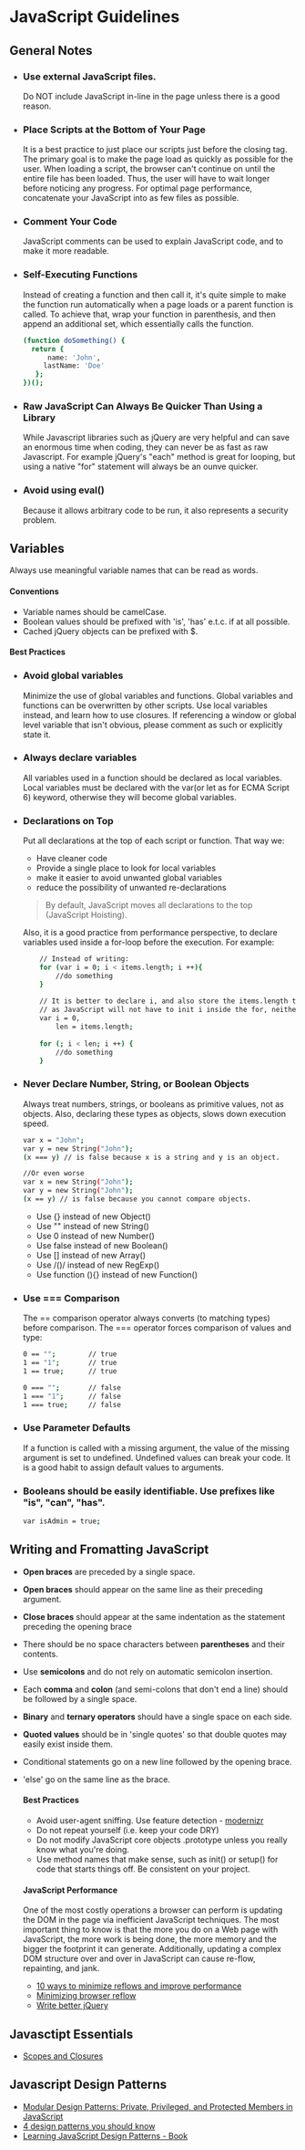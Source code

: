 # JavaScript Guidelines

## General Notes

- ### Use external JavaScript files. 
    Do NOT include JavaScript in-line in the page unless there is a good reason.

- ### Place Scripts at the Bottom of Your Page
    It is a best practice to just place our scripts just before the closing </body> tag.
The primary goal is to make the page load as quickly as possible for the user. When loading a script, the browser can't continue on until the entire file has been loaded. Thus, the user will have to wait longer before noticing any progress.
For optimal page performance, concatenate your JavaScript into as few files as possible.

- ### Comment Your Code
    JavaScript comments can be used to explain JavaScript code, and to make it more readable.

- ### Self-Executing Functions
    Instead of creating a function and then call it, it's quite simple to make the function run automatically when a page loads or a parent function  is called. To achieve that, wrap your function in parenthesis, and then append an additional set, which essentially calls the function.
    ```sh
    (function doSomething() {
      return {
          name: 'John',
         lastName: 'Doe'
       };
    })();
    ```

- ### Raw JavaScript Can Always Be Quicker Than Using a Library
    While Javascript libraries such as jQuery are very helpful and can save an enormous time when coding, they can never be as fast as raw Javascript. For example jQuery's "each" method is great for looping, but using a native "for" statement will always be an ounve quicker.
- ### Avoid using eval()
    Because it allows arbitrary code to be run, it also represents a security problem.

## Variables
Always use meaningful variable names that can be read as words.
#### Conventions
- Variable names should be camelCase.
- Boolean values should be prefixed with 'is', 'has' e.t.c. if at all possible.
- Cached jQuery objects can be prefixed with $.

#### Best Practices

- ### Avoid global variables
    Minimize the use of global variables and functions. Global variables and functions can be overwritten by other scripts. Use local variables instead, and learn how to use closures.
    If referencing a window or global level variable that isn't obvious, please comment as such or explicitly state it. 

- ### Always declare variables
    All variables used in a function should be declared as local variables.
Local variables must be declared with the var(or let as for ECMA Script 6) keyword, otherwise they will become global variables.
- ### Declarations on Top
    Put all declarations at the top of each script or function. That way we:
    - Have cleaner code
    - Provide a single place to look for local variables
    - make it easier to avoid unwanted global variables
    - reduce the possibility of unwanted re-declarations
    >By default, JavaScript moves all declarations to the top (JavaScript Hoisting).

    Also, it is a good practice from performance perspective, to declare variables used inside a for-loop before the execution. For example:
    ```sh
        // Instead of writing:
        for (var i = 0; i < items.length; i ++){
            //do something
        }
        
        // It is better to declare i, and also store the items.length to a variable before the for-loop
        // as JavaScript will not have to init i inside the for, neither calculate items.length inside each loop iteration.
        var i = 0,
            len = items.length;
            
        for (; i < len; i ++) {
            //do something
        }
    ```
    
    
- ### Never Declare Number, String, or Boolean Objects
    Always treat numbers, strings, or booleans as primitive values, not as objects. Also, declaring these types as objects, slows down execution speed. 
    ```sh
    var x = "John";             
    var y = new String("John");
    (x === y) // is false because x is a string and y is an object. 
    
    //Or even worse
    var x = new String("John");             
    var y = new String("John");
    (x == y) // is false because you cannot compare objects. 
    ```
    
    - Use {} instead of new Object()
    - Use "" instead of new String()
    - Use 0 instead of new Number()
    - Use false instead of new Boolean()
    - Use [] instead of new Array()
    - Use /()/ instead of new RegExp()
    - Use function (){} instead of new Function()

- ### Use === Comparison
    The == comparison operator always converts (to matching types) before comparison.
    The === operator forces comparison of values and type: 
    ```sh
    0 == "";        // true
    1 == "1";       // true
    1 == true;      // true
    
    0 === "";       // false
    1 === "1";      // false
    1 === true;     // false 
    ```
- ### Use Parameter Defaults
    If a function is called with a missing argument, the value of the missing argument is set to undefined.
    Undefined values can break your code. It is a good habit to assign default values to arguments.

- ### Booleans should be easily identifiable. Use prefixes like "is", "can", "has".
    ```sh
    var isAdmin = true;
    ```
## Writing and Fromatting JavaScript
- **Open braces** are preceded by a single space.
- **Open braces** should appear on the same line as their preceding argument.
- **Close braces** should appear at the same indentation as the statement preceding the opening brace
-  There should be no space characters between **parentheses** and their contents.
-  Use **semicolons** and do not rely on automatic semicolon insertion.
-  Each **comma** and **colon** (and semi-colons that don't end a line) should be followed by a single space.
-  **Binary** and **ternary operators** should have a single space on each side.
-  **Quoted values** should be in 'single quotes' so that double quotes may easily exist inside them.
- Conditional statements go on a new line followed by the opening brace.
- 'else' go on the same line as the brace.

    #### Best Practices
    - Avoid user-agent sniffing. Use feature detection - [modernizr](https://modernizr.com/)
    - Do not repeat yourself (i.e. keep your code DRY)
    - Do not modify JavaScript core objects .prototype unless you really know what you're doing.
    - Use method names that make sense, such as init() or setup() for code that starts things off. Be consistent on your project.
    
    #### JavaScript Performance
    
    One of the most costly operations a browser can perform is updating the DOM in the page via inefficient JavaScript techniques. The most important thing to know is that the more you do on a Web page with JavaScript, the more work is being done, the more memory and the bigger the footprint it can generate. Additionally, updating a complex DOM structure over and over in JavaScript can cause re-flow, repainting, and jank.
    
    - [10 ways to minimize reflows and improve performance](https://www.sitepoint.com/10-ways-minimize-reflows-improve-performance/)
    - [Minimizing browser reflow](https://developers.google.com/speed/articles/reflow)
    - [Write better jQuery](https://medium.com/coding-design/how-can-you-write-better-in-jquery-69788663201e)



## Javasctipt Essentials
- [Scopes and Closures](https://css-tricks.com/javascript-scope-closures/)

## Javascript Design Patterns
- [Modular Design Patterns: Private, Privileged, and Protected Members in JavaScript](https://www.sitepoint.com/modular-design-patterns-in-javascript/)
- [4 design patterns you should know](https://scotch.io/bar-talk/4-javascript-design-patterns-you-should-know)
- [Learning JavaScript Design Patterns - Book](https://addyosmani.com/resources/essentialjsdesignpatterns/book/)








